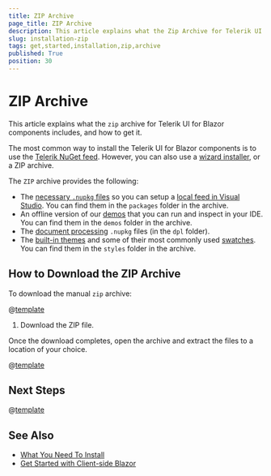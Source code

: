 ```yaml
---
title: ZIP Archive
page_title: ZIP Archive
description: This article explains what the Zip Archive for Telerik UI for Blazor components includes, and how to get it.
slug: installation-zip
tags: get,started,installation,zip,archive
published: True
position: 30
---
```


# ZIP Archive

This article explains what the `zip` archive for Telerik UI for Blazor components includes, and how to get it.

The most common way to install the Telerik UI for Blazor components is to use the [Telerik NuGet feed](slug:installation/nuget). However, you can also use a [wizard installer](slug:installation-msi), or a ZIP archive.

The `ZIP` archive provides the following:

* The [necessary `.nupkg` files](slug:getting-started/what-you-need) so you can setup a [local feed in Visual Studio](#set-up-a-local-nuget-feed-in-visual-studio). You can find them in the `packages` folder in the archive.
* An offline version of our [demos](https://demos.telerik.com/blazor-ui) that you can run and inspect in your IDE. You can find them in the `demos` folder in the archive.
* The [document processing](slug:dpl-in-blazor) `.nupkg` files (in the `dpl` folder).
* The [built-in themes](slug:themes-overview) and some of their most commonly used [swatches](slug:themes-overview#basics). You can find them in the `styles` folder in the archive.

## How to Download the ZIP Archive

To download the manual `zip` archive:

@[template](/_contentTemplates/common/get-started.md#navigate-account)

1. Download the ZIP file.

Once the download completes, open the archive and extract the files to a location of your choice.

@[template](/_contentTemplates/common/get-started.md#setup-local-feed-vs)

## Next Steps

@[template](/_contentTemplates/common/get-started.md#after-install)


## See Also

* [What You Need To Install](slug:getting-started/what-you-need)
* [Get Started with Client-side Blazor](slug:getting-started/client-side)
